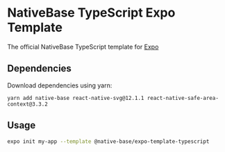# NativeBase TypeScript Expo Template

The official NativeBase TypeScript template for [Expo](https://docs.expo.io/)

## Dependencies

Download dependencies using yarn:
``` yarn add expo-cli
yarn add native-base react-native-svg@12.1.1 react-native-safe-area-context@3.3.2
```
## Usage

```sh
expo init my-app --template @native-base/expo-template-typescript
```
